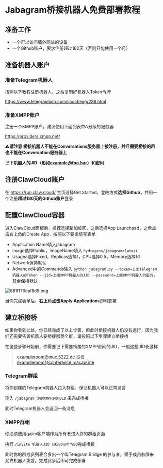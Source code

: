 # Jabagram桥接机器人免费部署教程

## 准备工作

- 一个可以访问墙外网站的设备
- 一个Github账户，要求注册超过180天（否则只能使用一个月）

## 准备机器人账户

### 准备Telegram机器人

按照以下教程注册机器人，之后复制好机器人Token令牌

<https://www.telegrambcn.com/jiaocheng/288.html>

### 准备XMPP账户

注册一个XMPP账户，建议使用下面列表中A分级的服务器

<https://providers.xmpp.net/>

**⚠️请注意 桥接机器人不能在Conversations服务器上被注册，并且需要桥接的群也不能在Conversation服务器上**

记下**机器人的JID（形如[example@foo.bar](mailto:example@foo.bar)）和密码**

## 注册ClawCloud账户

在  <https://run.claw.cloud/> 主页选择Get Started，登陆方式**选择Github**，并用一个注册**超过180天的Github账户**登录

## 配置ClawCloud容器

进入ClawCloud面板后，推荐选择新加坡区，之后选择App Launchpad，之后点击右上角的Create App，按照以下要求填写表单

- Application Name填入jabagram
- Image选择Public，ImageName填入 `hydrogenx/jabagram:latest`
- Usagea选择Fixed，Replicas选择1，CPU选择0.5，Memory选择1G
- Network保持默认
- Advanced中的Commands输入 `python jabagram.py --token=上面Telegram机器人的Token --jid=上面XMPP机器人的JID --password=上面XMPP机器人的密码`，其余保持默认

![681f176caf8d5.png](https://cdn-fusion.imgcdn.store/i/2025/3cd0925ace7cbdc8.png)

当你完成表单后，**右上角点击Apply Applications**即可部署

## 建立桥接桥

如果你看到此处，你已经完成了以上步骤，但此时桥接机器人仍没有运行，因为我们还需要告诉机器人要桥接那两个群，请按照以下步骤建立桥接桥

在这些步骤开始前，你需要记下需要桥接的XMPP房间的JID，一般这些JID长这样

> [exampleroom@muc.5222.de](mailto:exampleroom@muc.5222.de) 或者  [exampleroom@conference.macaw.me](mailto:exampleroom@conference.macaw.me)

### Telegram群组

将你创建的Telegram机器人拉入群组，保证机器人可以正常发言

输入 `/jabagram 你的XMPP房间JID` 来完成桥接

此时Telegram机器人会返回一条消息

### XMPP群组

你必须使用gajim客户端作为所有者进入你的群组页面

执行 `/invite 机器人JID SUxvdmVYTVBQ`完成桥接

此时你的群成员列表会多出一个叫Telegram Bridge 的参与者，赋予成员权限来允许机器人发言，完成此步后即可完成部署
